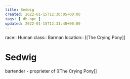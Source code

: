 ```yaml
---
title: Sedwig
created: 2022-01-15T12:30:05+00:00
tags: [ dh-npc ]
updated: 2022-01-15T12:31:40+00:00
---
```

race:: Human
class:: Barman
location:: [[The Crying Pony]]
# Sedwig

bartender - proprieter of [[The Crying Pony]]